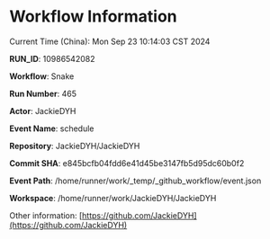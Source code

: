 # Workflow Information

Current Time (China): Mon Sep 23 10:14:03 CST 2024  

**RUN_ID**: 10986542082  

**Workflow**: Snake  

**Run Number**: 465  

**Actor**: JackieDYH  

**Event Name**: schedule  

**Repository**: JackieDYH/JackieDYH  

**Commit SHA**: e845bcfb04fdd6e41d45be3147fb5d95dc60b0f2  

**Event Path**: /home/runner/work/_temp/_github_workflow/event.json  

**Workspace**: /home/runner/work/JackieDYH/JackieDYH  

Other information: [https://github.com/JackieDYH](https://github.com/JackieDYH)
